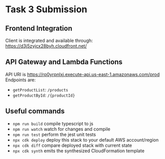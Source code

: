 # Task 3 Submission

## Frontend Integration
Client is integrated and available through: https://d3j5zyjcx28byh.cloudfront.net/

## API Gateway and Lambda Functions
API URI is https://rp0yrpnlxj.execute-api.us-east-1.amazonaws.com/prod
Endpoints are:
- `getProductList`: `/products`
- `getProductById`: `/{productId}`


## Useful commands

* `npm run build`   compile typescript to js
* `npm run watch`   watch for changes and compile
* `npm run test`    perform the jest unit tests
* `npx cdk deploy`  deploy this stack to your default AWS account/region
* `npx cdk diff`    compare deployed stack with current state
* `npx cdk synth`   emits the synthesized CloudFormation template
